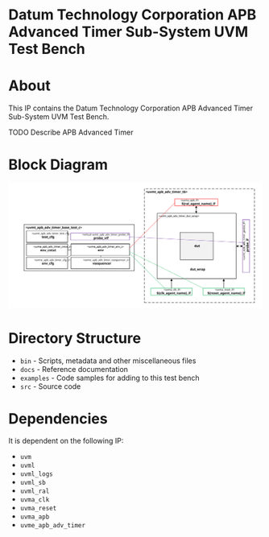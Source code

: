 # Datum Technology Corporation APB Advanced Timer Sub-System UVM Test Bench


# About
This IP contains the Datum Technology Corporation APB Advanced Timer Sub-System UVM Test Bench.

TODO Describe APB Advanced Timer


# Block Diagram
![alt text](./docs/tb_block_diagram.svg "APB Advanced Timer Sub-System UVM Test Bench Block Diagram")

# Directory Structure
* `bin` - Scripts, metadata and other miscellaneous files
* `docs` - Reference documentation
* `examples` - Code samples for adding to this test bench
* `src` - Source code


# Dependencies
It is dependent on the following IP:

* `uvm`
* `uvml`
* `uvml_logs`
* `uvml_sb`
* `uvml_ral`
* `uvma_clk`
* `uvma_reset`
* `uvma_apb`
* `uvme_apb_adv_timer`

